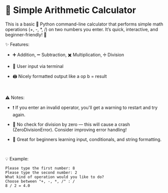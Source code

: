 # 🧮 Simple Arithmetic Calculator
This is a basic 🐍 Python command-line calculator that performs simple math operations (+, -, *, /) on two numbers you enter. It’s quick, interactive, and beginner-friendly! 🎉
<br />

✨ Features:

  * ➕ Addition, ➖ Subtraction, ✖️ Multiplication, ➗ Division

  * 👤 User input via terminal

  * 🖨️ Nicely formatted output like a op b = result
<br />

⚠️ Notes:

  * ❗ If you enter an invalid operator, you'll get a warning to restart and try again.

  * 🛑 No check for division by zero — this will cause a crash (ZeroDivisionError). Consider improving error handling!

  * 👶 Great for beginners learning input, conditionals, and string formatting.
<br />

💡 Example:

    Please type the first number: 8
    Please type the second number: 2
    What kind of operation would you like to do?
    Choose between "+, -, *, /" : /
    8 / 2 = 4.0

